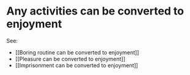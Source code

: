 # Any activities can be converted to enjoyment
See:
- [[Boring routine can be converted to enjoyment]]
- [[Pleasure can be converted to enjoyment]]
- [[Imprisonment can be converted to enjoyment]]

<!-- #evergreen #flow -->

<!-- {BearID:05E47C67-D391-408A-8A2C-DA56627F7F1D-805-00003A8867C4D1A6} -->
